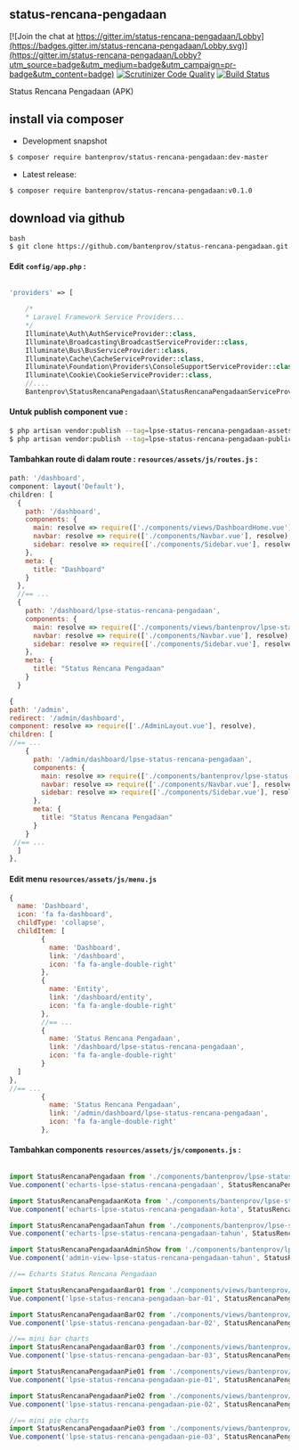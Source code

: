 ## status-rencana-pengadaan

[![Join the chat at https://gitter.im/status-rencana-pengadaan/Lobby](https://badges.gitter.im/status-rencana-pengadaan/Lobby.svg)](https://gitter.im/status-rencana-pengadaan/Lobby?utm_source=badge&utm_medium=badge&utm_campaign=pr-badge&utm_content=badge)
[![Scrutinizer Code Quality](https://scrutinizer-ci.com/g/bantenprov/status-rencana-pengadaan/badges/quality-score.png?b=master)](https://scrutinizer-ci.com/g/bantenprov/status-rencana-pengadaan/?branch=master)
[![Build Status](https://scrutinizer-ci.com/g/bantenprov/status-rencana-pengadaan/badges/build.png?b=master)](https://scrutinizer-ci.com/g/bantenprov/status-rencana-pengadaan/build-status/master)

Status Rencana Pengadaan (APK)

## install via composer

- Development snapshot
```bash
$ composer require bantenprov/status-rencana-pengadaan:dev-master
```
- Latest release:

```bash
$ composer require bantenprov/status-rencana-pengadaan:v0.1.0
```

## download via github
~~~
bash
$ git clone https://github.com/bantenprov/status-rencana-pengadaan.git
~~~


#### Edit `config/app.php` :
```php

'providers' => [

    /*
    * Laravel Framework Service Providers...
    */
    Illuminate\Auth\AuthServiceProvider::class,
    Illuminate\Broadcasting\BroadcastServiceProvider::class,
    Illuminate\Bus\BusServiceProvider::class,
    Illuminate\Cache\CacheServiceProvider::class,
    Illuminate\Foundation\Providers\ConsoleSupportServiceProvider::class,
    Illuminate\Cookie\CookieServiceProvider::class,
    //....
    Bantenprov\StatusRencanaPengadaan\StatusRencanaPengadaanServiceProvider::class,

```

#### Untuk publish component vue :

```bash
$ php artisan vendor:publish --tag=lpse-status-rencana-pengadaan-assets
$ php artisan vendor:publish --tag=lpse-status-rencana-pengadaan-public
```
#### Tambahkan route di dalam route : `resources/assets/js/routes.js` :

```javascript
path: '/dashboard',
component: layout('Default'),
children: [
  {
    path: '/dashboard',
    components: {
      main: resolve => require(['./components/views/DashboardHome.vue'], resolve),
      navbar: resolve => require(['./components/Navbar.vue'], resolve),
      sidebar: resolve => require(['./components/Sidebar.vue'], resolve)
    },
    meta: {
      title: "Dashboard"
    }
  },
  //== ...
  {
    path: '/dashboard/lpse-status-rencana-pengadaan',
    components: {
      main: resolve => require(['./components/views/bantenprov/lpse-status-rencana-pengadaan/DashboardStatusRencanaPengadaan.vue'], resolve),
      navbar: resolve => require(['./components/Navbar.vue'], resolve),
      sidebar: resolve => require(['./components/Sidebar.vue'], resolve)
    },
    meta: {
      title: "Status Rencana Pengadaan"
    }
  }
```

```javascript
{
path: '/admin',
redirect: '/admin/dashboard',
component: resolve => require(['./AdminLayout.vue'], resolve),
children: [
//== ...
    {
      path: '/admin/dashboard/lpse-status-rencana-pengadaan',
      components: {
        main: resolve => require(['./components/bantenprov/lpse-status-rencana-pengadaan/StatusRencanaPengadaanAdmin.show.vue'], resolve),
        navbar: resolve => require(['./components/Navbar.vue'], resolve),
        sidebar: resolve => require(['./components/Sidebar.vue'], resolve)
      },
      meta: {
        title: "Status Rencana Pengadaan"
      }
    }
 //== ...   
  ]
},

```
#### Edit menu `resources/assets/js/menu.js`

```javascript
{
  name: 'Dashboard',
  icon: 'fa fa-dashboard',
  childType: 'collapse',
  childItem: [
        {
          name: 'Dashboard',
          link: '/dashboard',
          icon: 'fa fa-angle-double-right'
        },
        {
          name: 'Entity',
          link: '/dashboard/entity',
          icon: 'fa fa-angle-double-right'
        },
        //== ...
        {
          name: 'Status Rencana Pengadaan',
          link: '/dashboard/lpse-status-rencana-pengadaan',
          icon: 'fa fa-angle-double-right'
        }
  ]
},
//== ...
        {
          name: 'Status Rencana Pengadaan',
          link: '/admin/dashboard/lpse-status-rencana-pengadaan',
          icon: 'fa fa-angle-double-right'
        },
```

#### Tambahkan components `resources/assets/js/components.js` :

```javascript

import StatusRencanaPengadaan from './components/bantenprov/lpse-status-rencana-pengadaan/StatusRencanaPengadaan.chart.vue';
Vue.component('echarts-lpse-status-rencana-pengadaan', StatusRencanaPengadaan);

import StatusRencanaPengadaanKota from './components/bantenprov/lpse-status-rencana-pengadaan/StatusRencanaPengadaanKota.chart.vue';
Vue.component('echarts-lpse-status-rencana-pengadaan-kota', StatusRencanaPengadaanKota);

import StatusRencanaPengadaanTahun from './components/bantenprov/lpse-status-rencana-pengadaan/StatusRencanaPengadaanTahun.chart.vue';
Vue.component('echarts-lpse-status-rencana-pengadaan-tahun', StatusRencanaPengadaanTahun);

import StatusRencanaPengadaanAdminShow from './components/bantenprov/lpse-status-rencana-pengadaan/StatusRencanaPengadaanAdmin.show.vue';
Vue.component('admin-view-lpse-status-rencana-pengadaan-tahun', StatusRencanaPengadaanAdminShow);

//== Echarts Status Rencana Pengadaan

import StatusRencanaPengadaanBar01 from './components/views/bantenprov/lpse-status-rencana-pengadaan/StatusRencanaPengadaanBar01.vue';
Vue.component('lpse-status-rencana-pengadaan-bar-01', StatusRencanaPengadaanBar01);

import StatusRencanaPengadaanBar02 from './components/views/bantenprov/lpse-status-rencana-pengadaan/StatusRencanaPengadaanBar02.vue';
Vue.component('lpse-status-rencana-pengadaan-bar-02', StatusRencanaPengadaanBar02);

//== mini bar charts
import StatusRencanaPengadaanBar03 from './components/views/bantenprov/lpse-status-rencana-pengadaan/StatusRencanaPengadaanBar03.vue';
Vue.component('lpse-status-rencana-pengadaan-bar-03', StatusRencanaPengadaanBar03);

import StatusRencanaPengadaanPie01 from './components/views/bantenprov/lpse-status-rencana-pengadaan/StatusRencanaPengadaanPie01.vue';
Vue.component('lpse-status-rencana-pengadaan-pie-01', StatusRencanaPengadaanPie01);

import StatusRencanaPengadaanPie02 from './components/views/bantenprov/lpse-status-rencana-pengadaan/StatusRencanaPengadaanPie02.vue';
Vue.component('lpse-status-rencana-pengadaan-pie-02', StatusRencanaPengadaanPie02);

//== mini pie charts
import StatusRencanaPengadaanPie03 from './components/views/bantenprov/lpse-status-rencana-pengadaan/StatusRencanaPengadaanPie03.vue';
Vue.component('lpse-status-rencana-pengadaan-pie-03', StatusRencanaPengadaanPie03);
```
